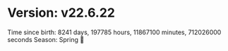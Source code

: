 # Version: v22.6.22
Time since birth: 8241 days, 197785 hours, 11867100 minutes, 712026000 seconds
Season: Spring 🌸
